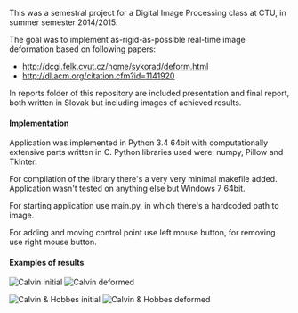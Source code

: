 This was a semestral project for a Digital Image Processing class at CTU, in summer semester 2014/2015.

The goal was to implement as-rigid-as-possible real-time image deformation based on following papers:
* http://dcgi.felk.cvut.cz/home/sykorad/deform.html
* http://dl.acm.org/citation.cfm?id=1141920

In reports folder of this repository are included presentation and final report, both written in Slovak but including images of achieved results.

#### Implementation
Application was implemented in Python 3.4 64bit with computationally extensive parts written in C. Python libraries used were: numpy, Pillow and TkInter.

For compilation of the library there's a very very minimal makefile added. Application wasn't tested on anything else but Windows 7 64bit.

For starting application use main.py, in which there's a hardcoded path to image.

For adding and moving control point use left mouse button, for removing use right mouse button.

#### Examples of results
![Calvin initial](https://raw.githubusercontent.com/tfedor/dzo-arap/master/reports/presentation/pic/results/calvin1.png)
![Calvin deformed](https://raw.githubusercontent.com/tfedor/dzo-arap/master/reports/presentation/pic/results/calvin2.png)

![Calvin & Hobbes initial](https://raw.githubusercontent.com/tfedor/dzo-arap/master/reports/presentation/pic/results/calvin-hobbes1.png)
![Calvin & Hobbes deformed](https://raw.githubusercontent.com/tfedor/dzo-arap/master/reports/presentation/pic/results/calvin-hobbes2.png)

